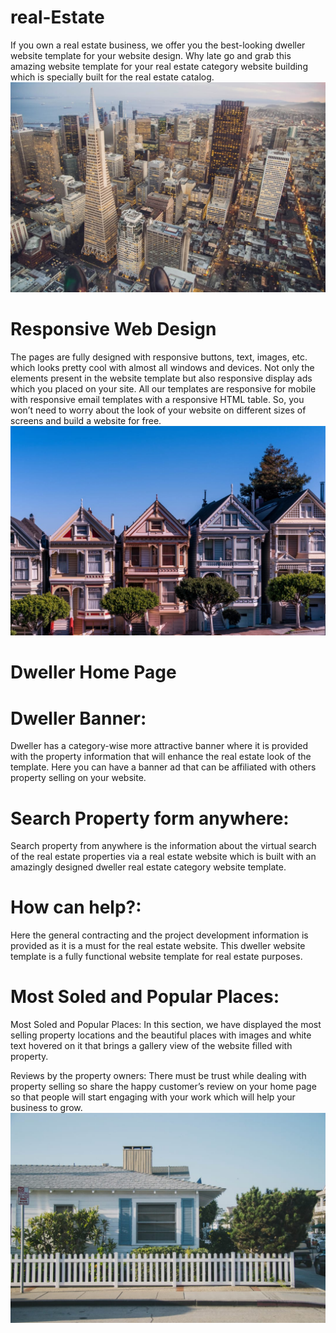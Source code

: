 # real-Estate
If you own a real estate business, we offer you the best-looking dweller website template for your website design. Why late go and grab this amazing website template for your real estate category website building which is specially built for the real estate catalog.
![Upload Images to your Advertisement](https://raw.githubusercontent.com/dishu538/real-Estate/main/assets/images/11.jpg)
# Responsive Web Design
The pages are fully designed with responsive buttons, text, images, etc. which looks pretty cool with almost all windows and devices. Not only the elements present in the website template but also responsive display ads which you placed on your site. All our templates are responsive for mobile with responsive email templates with a responsive HTML table. So, you won’t need to worry about the look of your website on different sizes of screens and build a website for free.
![Upload Images to your Advertisement](https://raw.githubusercontent.com/dishu538/real-Estate/main/assets/images/3.jpg)
# Dweller Home Page
# Dweller Banner:
 Dweller has a category-wise more attractive banner where it is provided with the property information that will enhance the real estate look of the template. Here you can have a banner ad that can be affiliated with others property selling on your website.
# Search Property form anywhere: 
  Search property from anywhere is the information about the virtual search of the real estate properties via a real estate website which is built with an amazingly designed dweller real estate category website template.
# How can help?:
 Here the general contracting and the project development information is provided as it is a must for the real estate website. This dweller website template is a fully functional website template for real estate purposes.
# Most Soled and Popular Places:
Most Soled and Popular Places: In this section, we have displayed the most selling property locations and the beautiful places with images and white text hovered on it that brings a gallery view of the website filled with property.

Reviews by the property owners: There must be trust while dealing with property selling so share the happy customer’s review on your home page so that people will start engaging with your work which will help your business to grow.
![Upload Images to your Advertisement](https://raw.githubusercontent.com/dishu538/real-Estate/main/assets/images/7.jpg)

